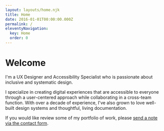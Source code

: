 ```yaml
---
layout: layouts/home.njk
title: Home
date: 2016-01-01T00:00:00.000Z
permalink: /
eleventyNavigation:
  key: Home
  order: 0
---
```

# Welcome

I'm a UX Designer and Accessibility Specialist who is passionate about inclusive and systematic design.

I specialize in creating digital experiences that are accessible to everyone through a user-centered approach while collaborating in a cross-team function. With over a decade of experience, I've also grown to love well-built design systems and thoughtful, living documentation.

If you would like review some of my portfolio of work, please [send a note via the contact form](/contact).